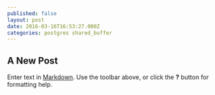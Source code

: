 ```yaml
---
published: false
layout: post
date: 2016-03-16T16:53:27.000Z
categories: postgres shared_buffer
---
```


## A New Post

Enter text in [Markdown](http://daringfireball.net/projects/markdown/). Use the toolbar above, or click the **?** button for formatting help.
